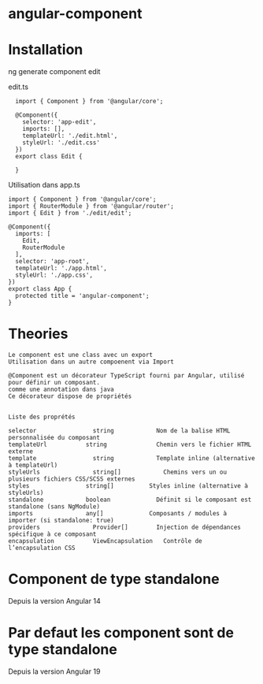 # angular-component

  # Installation

  ng generate component edit

  edit.ts

      import { Component } from '@angular/core';

      @Component({
        selector: 'app-edit',
        imports: [],
        templateUrl: './edit.html',
        styleUrl: './edit.css'
      })
      export class Edit {

      }


  Utilisation dans app.ts

    import { Component } from '@angular/core';
    import { RouterModule } from '@angular/router';
    import { Edit } from './edit/edit';

    @Component({
      imports: [
        Edit,
        RouterModule
      ],
      selector: 'app-root',
      templateUrl: './app.html',
      styleUrl: './app.css',
    })
    export class App {
      protected title = 'angular-component';
    }


  # Theories

    Le component est une class avec un export
    Utilisation dans un autre compoenent via Import

    @Component est un décorateur TypeScript fourni par Angular, utilisé pour définir un composant.
    comme une annotation dans java
    Ce décorateur dispose de propriétés


    Liste des proprétés
    
    selector	            string	          Nom de la balise HTML personnalisée du composant
    templateUrl	          string	          Chemin vers le fichier HTML externe
    template	            string	          Template inline (alternative à templateUrl)
    styleUrls	            string[]	        Chemins vers un ou plusieurs fichiers CSS/SCSS externes
    styles	              string[]	        Styles inline (alternative à styleUrls)
    standalone	          boolean	          Définit si le composant est standalone (sans NgModule)
    imports	              any[]	            Composants / modules à importer (si standalone: true)
    providers	            Provider[]	      Injection de dépendances spécifique à ce composant
    encapsulation	        ViewEncapsulation	Contrôle de l’encapsulation CSS

# Component de type standalone
  Depuis la version Angular 14

# Par defaut les component sont de type standalone
  Depuis la version Angular 19